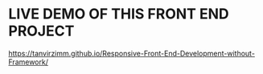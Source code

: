 # LIVE DEMO OF THIS FRONT END PROJECT
https://tanvirzimm.github.io/Responsive-Front-End-Development-without-Framework/
